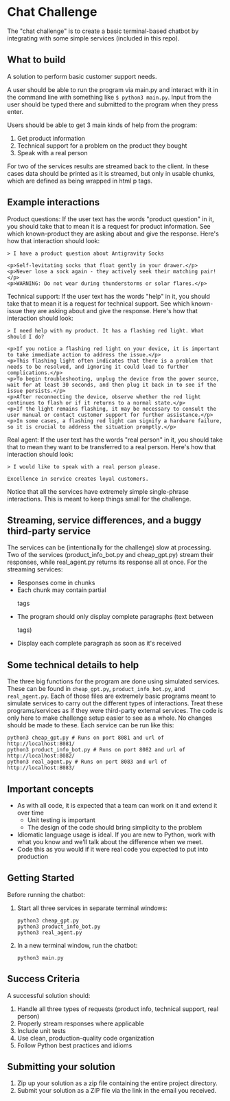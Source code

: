 # Chat Challenge

The "chat challenge" is to create a basic terminal-based chatbot by integrating with some simple services (included in this repo).

## What to build

A solution to perform basic customer support needs.

A user should be able to run the program via main.py and interact with it in the command line with something like `$ python3 main.py`. Input from the user should be typed there and submitted to the program when they press enter. 

Users should be able to get 3 main kinds of help from the program:

1. Get product information
2. Technical support for a problem on the product they bought
3. Speak with a real person

For two of the services results are streamed back to the client. In these cases data should be printed as it is streamed, but only in usable chunks, which are defined as being wrapped in html p tags.

## Example interactions

Product questions: If the user text has the words "product question" in it, you should take that to mean it is a request for product information. See which known-product they are asking about and give the response. Here's how that interaction should look: 

```shell
> I have a product question about Antigravity Socks

<p>Self-levitating socks that float gently in your drawer.</p>
<p>Never lose a sock again - they actively seek their matching pair!</p>
<p>WARNING: Do not wear during thunderstorms or solar flares.</p>
```


Technical support: If the user text has the words "help" in it, you should take that to mean it is a request for technical support. See which known-issue they are asking about and give the response. Here's how that interaction should look: 

```shell
> I need help with my product. It has a flashing red light. What should I do?

<p>If you notice a flashing red light on your device, it is important to take immediate action to address the issue.</p>
<p>This flashing light often indicates that there is a problem that needs to be resolved, and ignoring it could lead to further complications.</p>
<p>To begin troubleshooting, unplug the device from the power source, wait for at least 30 seconds, and then plug it back in to see if the issue persists.</p>
<p>After reconnecting the device, observe whether the red light continues to flash or if it returns to a normal state.</p>
<p>If the light remains flashing, it may be necessary to consult the user manual or contact customer support for further assistance.</p>
<p>In some cases, a flashing red light can signify a hardware failure, so it is crucial to address the situation promptly.</p>
```


Real agent: If the user text has the words "real person" in it, you should take that to mean they want to be transferred to a real person. Here's how that interaction should look: 
```shell
> I would like to speak with a real person please.

Excellence in service creates loyal customers.
```

Notice that all the services have extremely simple single-phrase interactions. This is meant to keep things small for the challenge.

## Streaming, service differences, and a buggy third-party service

The services can be (intentionally for the challenge) slow at processing. Two of the services (product_info_bot.py and cheap_gpt.py) stream their responses, while real_agent.py returns its response all at once. For the streaming services:

- Responses come in chunks
- Each chunk may contain partial <p> tags
- The program should only display complete paragraphs (text between <p> tags)
- Display each complete paragraph as soon as it's received

## Some technical details to help

The three big functions for the program are done using simulated services. These can be found in `cheap_gpt.py`, `product_info_bot.py`, and `real_agent.py`. Each of those files are extremely basic programs meant to simulate services to carry out the different types of interactions. Treat these programs/services as if they were third-party external services. The code is only here to make challenge setup easier to see as a whole. No changes should be made to these. Each service can be run like this:

```
python3 cheap_gpt.py # Runs on port 8081 and url of http://localhost:8081/
python3 product_info_bot.py # Runs on port 8082 and url of http://localhost:8082/
python3 real_agent.py # Runs on port 8083 and url of http://localhost:8083/
```

## Important concepts

- As with all code, it is expected that a team can work on it and extend it over time
  - Unit testing is important
  - The design of the code should bring simplicity to the problem
- Idiomatic language usage is ideal. If you are new to Python, work with what you know and we'll talk about the difference when we meet.
- Code this as you would if it were real code you expected to put into production

## Getting Started

Before running the chatbot:
1. Start all three services in separate terminal windows:
   ```shell
   python3 cheap_gpt.py
   python3 product_info_bot.py
   python3 real_agent.py
   ```
2. In a new terminal window, run the chatbot:
   ```shell
   python3 main.py
   ```

## Success Criteria

A successful solution should:
1. Handle all three types of requests (product info, technical support, real person)
2. Properly stream responses where applicable
3. Include unit tests
4. Use clean, production-quality code organization
5. Follow Python best practices and idioms

## Submitting your solution

1. Zip up your solution as a zip file containing the entire project directory.
2. Submit your solution as a ZIP file via the link in the email you received.
